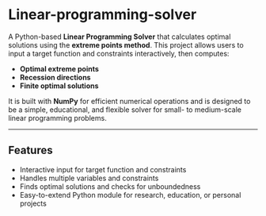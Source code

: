 # Linear-programming-solver
A Python-based **Linear Programming Solver** that calculates optimal solutions using the **extreme points method**. This project allows users to input a target function and constraints interactively, then computes:

- **Optimal extreme points**  
- **Recession directions**  
- **Finite optimal solutions**  

It is built with **NumPy** for efficient numerical operations and is designed to be a simple, educational, and flexible solver for small- to medium-scale linear programming problems.

---

## Features

- Interactive input for target function and constraints  
- Handles multiple variables and constraints  
- Finds optimal solutions and checks for unboundedness  
- Easy-to-extend Python module for research, education, or personal projects  

